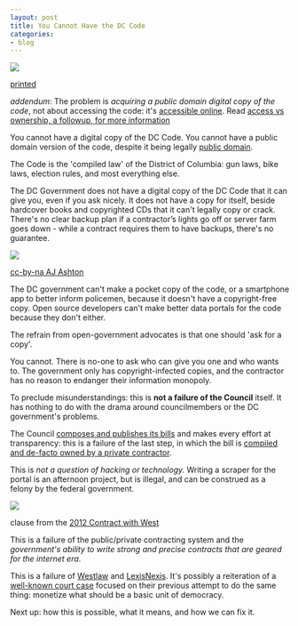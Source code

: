 ```yaml
---
layout: post
title: You Cannot Have the DC Code
categories:
- blog
---
```


![](http://farm9.staticflickr.com/8108/8489366246_68dce8f0c8_o.png)

<span class='image-credit'><a href='http://legalsolutions.thomsonreuters.com/law-products/Statutes/District-of-Columbia-Official-Code/p/100000736'>printed</a></span>

<p class='addendum'>
<em>addendum</em>: The problem is <em>acquiring a public domain digital copy of the code</em>, not
about accessing the code: it's <a title='Westlaw portal' href='http://government.westlaw.com/linkedslice/default.asp?RS=GVT1.0&VR=2.0&SP=dcc-1000&Action=Welcome'>accessible online</a>.
Read <a href='http://macwright.org/2013/02/22/access-ownership.html'>access vs ownership, a followup, for more information</a>
</p>

You cannot have a digital copy of the DC Code. You cannot have a public domain
version of the code, despite it being legally [public domain](http://macwright.org/2013/02/14/the-law-is-public-domain.html).

The Code is the 'compiled law' of the District of Columbia: gun laws,
bike laws, election rules, and most everything else.

The DC Government does not have a digital copy of the DC Code that
it can give you, even if you ask nicely. It does not have a copy for
itself, beside hardcover books and copyrighted CDs that it can't legally copy or crack.
There's no clear backup plan if a contractor’s lights go off or server
farm goes down - while a contract requires them to have backups,
there's no guarantee.

<div class='shutter-300'>
<img src='http://farm3.staticflickr.com/2534/4197805073_182b4f990a_b.jpg' />
</div>

<span class='image-credit'><a href='http://www.flickr.com/photos/ajashton/4197805073/in/photostream'>cc-by-na AJ Ashton</a></span>

The DC government can't make a pocket copy of the code, or a smartphone app
to better inform policemen, because it doesn't have a copyright-free copy.
Open source developers can't make better data portals for the code because
they don't either.

The refrain from open-government advocates is that one should 'ask for a copy'.

You cannot. There is no-one to ask who can give you one and who wants to. The government
only has copyright-infected copies, and the contractor has no reason to
endanger their information monopoly.

To preclude misunderstandings: this is **not a failure of the Council** itself.
It has nothing to do with the drama around councilmembers or the DC government's problems.

The Council [composes and publishes its bills](http://macwright.org/2013/02/11/the-code-written.html)
and makes every effort at transparency: this is a failure of the last step,
in which the bill is [compiled and de-facto owned by a private contractor](http://macwright.org/2013/02/13/the-code-compiled.html).

This is _not a question of hacking or technology._ Writing a scraper for
the portal is an afternoon project, but is illegal, and can be construed
as a felony by the federal government.

<img src='http://farm9.staticflickr.com/8510/8489382392_65b9b677fb_b.jpg' class='white-on-white' />

<span class='image-credit'>clause from the <a href='http://archive.org/details/DcContractWithWestFor2012'>2012 Contract with West</a></span>

This is a failure of the public/private contracting system and the
_government's ability to write strong and precise contracts that
are geared for the internet era_.

This is a failure of [Westlaw](http://www.westlaw.com/) and
[LexisNexis](http://www.lexisnexis.com/). It's possibly a reiteration of a
[well-known court case](http://en.wikisource.org/wiki/West_Publishing_Co._v._Mead_Data_Central,_Inc.)
focused on their previous attempt to do the same thing:
monetize what should be a basic unit of democracy.

Next up: how this is possible, what it means, and how we can fix it.
